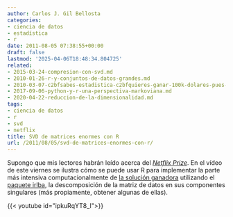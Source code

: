 ```yaml
---
author: Carlos J. Gil Bellosta
categories:
- ciencia de datos
- estadística
- r
date: 2011-08-05 07:38:55+00:00
draft: false
lastmod: '2025-04-06T18:48:34.804725'
related:
- 2015-03-24-compresion-con-svd.md
- 2010-01-26-r-y-conjuntos-de-datos-grandes.md
- 2010-03-07-c2bfsabes-estadistica-c2bfquieres-ganar-100k-dolares-pues-lee.md
- 2017-09-06-python-y-r-una-perspectiva-markoviana.md
- 2020-04-22-reduccion-de-la-dimensionalidad.md
tags:
- ciencia de datos
- r
- svd
- netflix
title: SVD de matrices enormes con R
url: /2011/08/05/svd-de-matrices-enormes-con-r/
---
```


Supongo que mis lectores habrán leído acerca del [_Netflix Prize_](http://en.wikipedia.org/wiki/Netflix_Prize). En el vídeo de este viernes se ilustra cómo se puede usar R para implementar la parte más intensiva computacionalmente de [la solución ganadora](http://www.commendo.at/UserFiles/commendo/File/GrandPrize2009_BigChaos.pdf) utilizando el [paquete irlba](http://cran.r-project.org/web/packages/irlba/index.html), la descomposición de la matriz de datos en sus componentes singulares (más propiamente, obtener algunas de ellas).

{{< youtube id="ipkuRqYT8_I">}}